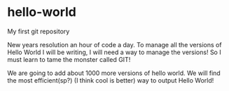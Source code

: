 # hello-world
My first git repository

New years resolution an hour of code a day. 
To manage all the versions of Hello World I will be writing, I will need a way to manage the versions!
So I must learn to tame the monster called GIT!


We are going to add about 1000 more versions of hello world.  We will find the most efficient(sp?) (I think cool is better) way to output Hello World!
